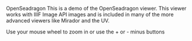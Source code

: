 <script src="{{"/plugins/js/content-state.js" | absolute_url }}"></script> <script src="https://cdnjs.cloudflare.com/ajax/libs/openseadragon/3.0.0/openseadragon.min.js" integrity="sha512-Dq5iZeGNxm7Ql/Ix10sugr98niMRyuObKlIzKN1SzUysEXBxti479CTsCiTV00gFlDeDO3zhBsyCOO+v6QVwJw==" crossorigin="anonymous" referrerpolicy="no-referrer"></script>
OpenSeadragon
This is a demo of the OpenSeadragon viewer. This viewer works with IIIF Image API images and is included in many of the more advanced viewers like Mirador and the UV.

Use your mouse wheel to zoom in or use the + or - minus buttons

<script type="text/javascript"> var infoJson = getContentState(); OpenSeadragon({ id: "osd", prefixUrl: "https://cdnjs.cloudflare.com/ajax/libs/openseadragon/3.0.0/images/", preserveViewport: true, visibilityRatio: 1, sequenceMode: true, tileSources: [infoJson] }); </script>
